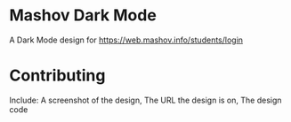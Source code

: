 # Mashov Dark Mode
A Dark Mode design for https://web.mashov.info/students/login


# Contributing
Include: A screenshot of the design, The URL the design is on, The design code
